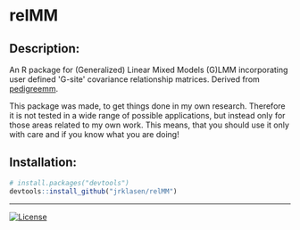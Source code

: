 
# relMM

## Description:
An R package for (Generalized) Linear Mixed Models (G)LMM incorporating user 
defined 'G-site' covariance relationship matrices. Derived from 
[pedigreemm](https://cran.r-project.org/web/packages/pedigreemm/index.html).

This package was made, to get things done in my own research. Therefore it is 
not tested in a wide range of possible applications, but instead only for those 
areas related to my own work. This means, that you should use it only with care 
and if you know what you are doing!

## Installation:
```R
# install.packages("devtools")
devtools::install_github("jrklasen/relMM")
```

--------------------------------------------------------------------------------
[![License](http://img.shields.io/badge/license-GPL%20%28%3E=%202%29-brightgreen.svg?style=flat)](http://www.gnu.org/licenses/gpl-2.0.html)
